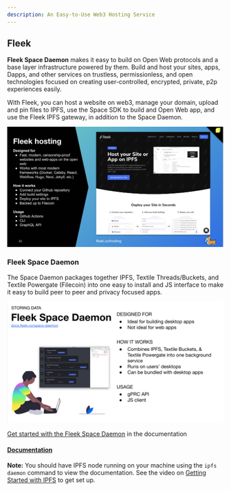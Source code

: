 ```yaml
---
description: An Easy-to-Use Web3 Hosting Service
---
```


## Fleek

**Fleek Space Daemon** makes it easy to build on Open Web protocols and a base layer infrastructure powered by them. Build and host your sites, apps, Dapps, and other services on trustless, permissionless, and open technologies focused on creating user-controlled, encrypted, private, p2p experiences easily.

With Fleek, you can host a website on web3, manage your domain, upload and pin files to IPFS, use the Space SDK to build and Open Web app, and use the Fleek IPFS gateway, in addition to the Space Daemon.

![Fleek Hosting](<../../.gitbook/assets/fleek-hosting.png>)

### Fleek Space Daemon

The Space Daemon packages together IPFS, Textile Threads/Buckets, and Textile Powergate (Filecoin) into one easy to install and JS interface to make it easy to build peer to peer and privacy focused apps.

![Fleek Info](<../../.gitbook/assets/fleek-space-daemon.png>)

[Get started with the Fleek Space Daemon](https://docs.fleek.co/space-daemon/getting-started/) in the documentation

#### [Documentation](docs.fleek.co/space-daemon)
 **Note:** You should have IPFS node running on your machine using the `ipfs daemon` command to view the documentation. See the video on [Getting Started with IPFS](https://youtu.be/A7yZaYhrwyM) to get set up.

